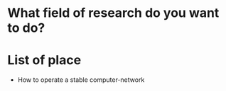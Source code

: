 # What field of research do you want to do?

# List of place
- How to operate a stable computer-network
